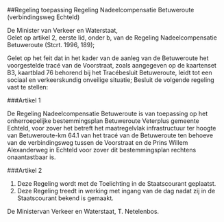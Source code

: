 <meta http-equiv='Content-Type' content='text/html; charset=utf-8' />

##Regeling toepassing Regeling Nadeelcompensatie Betuweroute (verbindingsweg Echteld)

De Minister van Verkeer en Waterstaat,  
Gelet op artikel 2, eerste lid, onder b, van de Regeling Nadeelcompensatie Betuweroute (Stcrt. 1996, 189);

Gelet op het feit dat in het kader van de aanleg van de Betuweroute het voorgestelde tracé van de Voorstraat, zoals aangegeven op de kaartenset B3, kaartblad 76 behorend bij het Tracébesluit Betuweroute, leidt tot een sociaal en verkeerskundig onveilige situatie;
Besluit de volgende regeling vast te stellen:    

###Artikel 1 

De Regeling Nadeelcompensatie Betuweroute is van toepassing op het onherroepelijke bestemmingsplan Betuweroute Veterplus gemeente Echteld, voor zover het betreft het maatregelvlak infrastructuur ter hoogte van Betuweroute-km 64.1 van het tracé van de Betuweroute ten behoeve van de verbindingsweg tussen de Voorstraat en de Prins Willem Alexanderweg in Echteld voor zover dit bestemmingsplan rechtens onaantastbaar is. 

###Artikel 2 

1. Deze Regeling wordt met de Toelichting in de Staatscourant geplaatst.
2. Deze Regeling treedt in werking met ingang van de dag nadat zij in de Staatscourant bekend is gemaakt. 

De 
Ministervan  Verkeer en Waterstaat,
T.  Netelenbos.      
